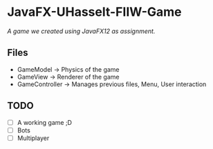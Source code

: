 # JavaFX-UHasselt-FIIW-Game
*A game we created using JavaFX12 as assignment.*

## Files
- GameModel         -> Physics of the game
- GameView          -> Renderer of the game
- GameController    -> Manages previous files, Menu, User interaction


## TODO
- [ ] A working game ;D
- [ ] Bots
- [ ] Multiplayer
